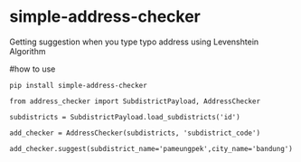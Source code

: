 # simple-address-checker
Getting suggestion when you type typo address using Levenshtein Algorithm

#how to use

```
pip install simple-address-checker

from address_checker import SubdistrictPayload, AddressChecker

subdistricts = SubdistrictPayload.load_subdistricts('id')

add_checker = AddressChecker(subdistricts, 'subdistrict_code')

add_checker.suggest(subdistrict_name='pameungpek',city_name='bandung')

```